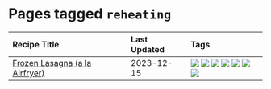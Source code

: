 # Pages tagged `reheating`

|Recipe Title|Last Updated|Tags
|:---|:---|:---|
|[Frozen Lasagna (a la Airfryer)](../recipes/lasagnaairfryer.md)|2023-12-15|[![](https://img.shields.io/badge/tag-airfryer-e4f90)](../tags/airfryer.md) [![](https://img.shields.io/badge/tag-cheesey-13fda6)](../tags/cheesey.md) [![](https://img.shields.io/badge/tag-easy-10cdd6)](../tags/easy.md) [![](https://img.shields.io/badge/tag-italian-9fef19)](../tags/italian.md) [![](https://img.shields.io/badge/tag-mine-d4602a)](../tags/mine.md) [![](https://img.shields.io/badge/tag-pasta-427cd)](../tags/pasta.md) [![](https://img.shields.io/badge/tag-reheating-d5a11)](../tags/reheating.md)|